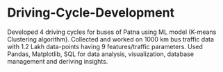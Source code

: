 # Driving-Cycle-Development
Developed 4 driving cycles for buses of Patna using ML model (K-means Clustering algorithm). Collected and worked on 1000 km bus traffic data with 1.2 Lakh data-points having 9 features/traffic parameters.  Used Pandas, Matplotlib, SQL for data analysis, visualization, database management and deriving insights.
